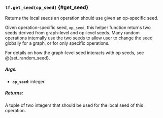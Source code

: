 ### `tf.get_seed(op_seed)` {#get_seed}

Returns the local seeds an operation should use given an op-specific seed.

Given operation-specific seed, `op_seed`, this helper function returns two
seeds derived from graph-level and op-level seeds. Many random operations
internally use the two seeds to allow user to change the seed globally for a
graph, or for only specific operations.

For details on how the graph-level seed interacts with op seeds, see
@{set_random_seed}.

##### Args:


*  <b>`op_seed`</b>: integer.

##### Returns:

  A tuple of two integers that should be used for the local seed of this
  operation.

